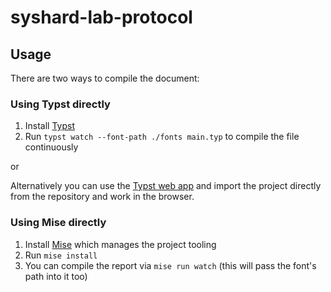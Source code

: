 # syshard-lab-protocol

## Usage

There are two ways to compile the document:

### Using Typst directly

1. Install [Typst](https://github.com/typst/typst)
2. Run `typst watch --font-path ./fonts main.typ` to compile the file continuously

or

Alternatively you can use the [Typst web app](https://typst.app/) and import the project directly from the repository and work in the browser.

### Using Mise directly

1. Install [Mise](https://mise.jdx.dev/) which manages the project tooling
2. Run `mise install`
3. You can compile the report via `mise run watch` (this will pass the font's path into it too)